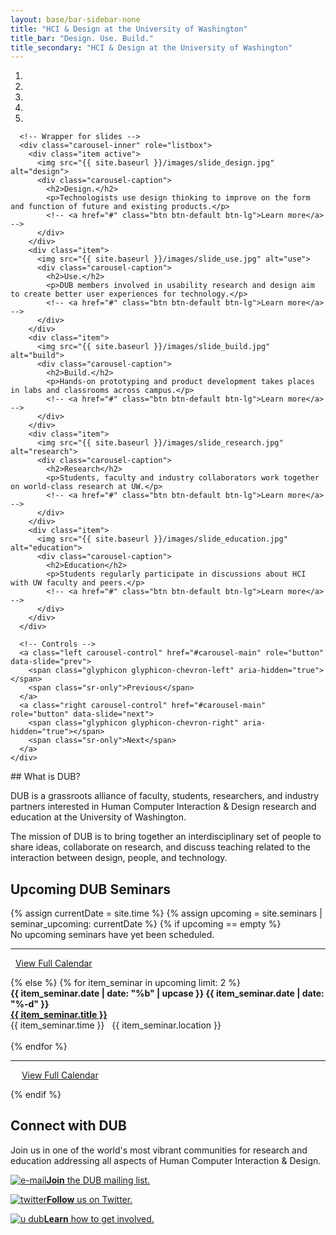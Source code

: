 ```yaml
---
layout: base/bar-sidebar-none
title: "HCI & Design at the University of Washington"
title_bar: "Design. Use. Build."
title_secondary: "HCI & Design at the University of Washington"
---
```


<!-- Carousel -->
<div class="row" id="carousel">
  <div class="col-md-12">
    <div id="carousel-main" class="carousel slide" data-ride="carousel">
      <!-- Indicators -->
      <ol class="carousel-indicators">
        <li data-target="#carousel-example-generic" data-slide-to="0" class="active"></li>
        <li data-target="#carousel-example-generic" data-slide-to="1"></li>
        <li data-target="#carousel-example-generic" data-slide-to="2"></li>
        <li data-target="#carousel-example-generic" data-slide-to="3"></li>
        <li data-target="#carousel-example-generic" data-slide-to="4"></li>
      </ol>

      <!-- Wrapper for slides -->
      <div class="carousel-inner" role="listbox">
        <div class="item active">
          <img src="{{ site.baseurl }}/images/slide_design.jpg" alt="design">
          <div class="carousel-caption">
            <h2>Design.</h2>
            <p>Technologists use design thinking to improve on the form and function of future and existing products.</p>
            <!-- <a href="#" class="btn btn-default btn-lg">Learn more</a> -->
          </div>
        </div>
        <div class="item">
          <img src="{{ site.baseurl }}/images/slide_use.jpg" alt="use">
          <div class="carousel-caption">
            <h2>Use.</h2>
            <p>DUB members involved in usability research and design aim to create better user experiences for technology.</p>
            <!-- <a href="#" class="btn btn-default btn-lg">Learn more</a> -->
          </div>
        </div>
        <div class="item">
          <img src="{{ site.baseurl }}/images/slide_build.jpg" alt="build">
          <div class="carousel-caption">
            <h2>Build.</h2>
            <p>Hands-on prototyping and product development takes places in labs and classrooms across campus.</p>
            <!-- <a href="#" class="btn btn-default btn-lg">Learn more</a> -->
          </div>
        </div>
        <div class="item">
          <img src="{{ site.baseurl }}/images/slide_research.jpg" alt="research">
          <div class="carousel-caption">
            <h2>Research</h2>
            <p>Students, faculty and industry collaborators work together on world-class research at UW.</p>
            <!-- <a href="#" class="btn btn-default btn-lg">Learn more</a> -->
          </div>
        </div>
        <div class="item">
          <img src="{{ site.baseurl }}/images/slide_education.jpg" alt="education">
          <div class="carousel-caption">
            <h2>Education</h2>
            <p>Students regularly participate in discussions about HCI with UW faculty and peers.</p>
            <!-- <a href="#" class="btn btn-default btn-lg">Learn more</a> -->
          </div>
        </div>
      </div>

      <!-- Controls -->
      <a class="left carousel-control" href="#carousel-main" role="button" data-slide="prev">
        <span class="glyphicon glyphicon-chevron-left" aria-hidden="true"></span>
        <span class="sr-only">Previous</span>
      </a>
      <a class="right carousel-control" href="#carousel-main" role="button" data-slide="next">
        <span class="glyphicon glyphicon-chevron-right" aria-hidden="true"></span>
        <span class="sr-only">Next</span>
      </a>
    </div>
  </div>
</div>
<!-- Carousel End -->

<!-- Footer -->
<div class="row" id="footer">
  <div class="col-md-4" markdown="block">
## What is DUB?

DUB is a grassroots alliance of faculty, students, researchers, and industry partners
interested in Human Computer Interaction & Design research and education at the University of Washington.

The mission of DUB is to bring together an interdisciplinary set of people to share ideas,
collaborate on research, and discuss teaching related to the interaction between
design, people, and technology.
  </div>
  <div class="col-md-4">
    <section>
      <h2>Upcoming DUB Seminars</h2>
      {% assign currentDate = site.time %}
      {% assign upcoming = site.seminars | seminar_upcoming: currentDate %}
      {% if upcoming == empty %}
        <div class = "row">
          <div class="col-md-12">
            No upcoming seminars have yet been scheduled.
          </div>
          <div class="col-md-12"><hr /></div>
          <div class="col-md-12">
            <p>
              <span class="glyphicon glyphicon-calendar" aria-hidden="true"></span>
              &nbsp;&nbsp;<a href="/calendar.html">View Full Calendar</a>
            </p>
          </div>
        </div>
      {% else %}
        {% for item_seminar in upcoming limit: 2 %}
          <div class = "row">
            <div class="col-md-2 text-center xs-left">
              <strong>
                {{ item_seminar.date | date: "%b" | upcase }}
                {{ item_seminar.date | date: "%-d" }}
              </strong>
            </div>
            <div class="col-md-10">
              <div>
                <strong>
                  <a href="{{ item_seminar.url }}">
                    {{ item_seminar.title }}
                  </a>
                </strong>
              </div>
              <div>
                {{ item_seminar.time }}
                &nbsp;
                {{ item_seminar.location }}
              </div>
              <br />
            </div>
          </div>
        {% endfor %}
        <div class = "row">
          <div class="col-md-12"><hr /></div>
          <div class="col-md-2"></div>
          <div class="col-md-10">
            <p>
              <span class="glyphicon glyphicon-calendar" aria-hidden="true"></span>
              &emsp;
              <a href="/calendar.html">View Full Calendar</a>
            </p>
          </div>
        </div>
      {% endif %}
    </section>
  </div>
  <div class="col-md-4">
    <section>
      <h2>Connect with DUB</h2>
      <p>Join us in one of the world's most vibrant communities for research and education addressing all aspects of Human Computer Interaction & Design.</p>
      <a href="{{ site.baseurl }}/gettinginvolved.html#tab_mailing_lists">
        <p><img src="{{ site.baseurl }}/images/connect_email.png" class="connecticon" alt="e-mail"><strong>Join</strong> the DUB mailing list.</p>
      </a>
      <a href="http://twitter.com/#!/uwdub">
        <p><img src="{{ site.baseurl }}/images/connect_twitter.png" class="connecticon" alt="twitter"><strong>Follow</strong> us on Twitter.</p>
      </a>
      <a href="/gettinginvolved.html">
        <p><img src="{{ site.baseurl }}/images/connect_uw.png" class="connecticon" alt="u dub"><strong>Learn</strong> how to get involved.</p>
      </a>
    </section>
  </div>
</div>
<!-- Footer End -->
